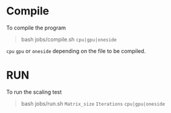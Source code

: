 # Compile 
To compile the program
> bash jobs/compile.sh `cpu|gpu|oneside`

`cpu` `gpu` or `oneside`  depending on the file to be compiled.

# RUN

To run the scaling test
> bash jobs/run.sh `Matrix_size` `Iterations` `cpu|gpu|oneside` 